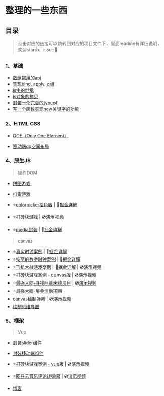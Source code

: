 

# 整理的一些东西

## 目录

> 点击对应的链接可以跳转到对应的项目文件下，里面readme有详细说明，欢迎star👍、issue💬

### 1、基础

- [数组常用的api](https://github.com/haima16/JavaScript/issues/1)
- [实现bind, apply, call](https://github.com/haima16/JavaScript/issues/2)
- [js中的继承](https://github.com/haima16/JavaScript/issues/4)
- [js对象的拷贝](https://github.com/haima16/JavaScript/issues/5)
- [封装一个完善的typeof](https://github.com/haima16/JavaScript/issues/6)
- [写一个函数实现new关键字的功能](https://github.com/haima16/JavaScript/issues/7)

### 2、HTML CSS

- [OOE（Only One Element）](https://github.com/haima16/JavaScript/tree/master/OOE)

- [移动端qq空间布局](https://github.com/haima16/JavaScript/tree/master/静态布局/qq空间)

### 4、原生JS

> 操作DOM

- [拼图游戏](https://github.com/haima16/JavaScript/tree/master/game/puzzle/test) 
- [扫雷游戏](https://github.com/haima16/JavaScript/blob/master/game/扫雷) 

- ⭐[colorpicker拾色器]([https://github.com/haima16/JavaScript/tree/master/%E5%8E%9F%E7%94%9F%E5%B0%81%E8%A3%85/colorpicker](https://github.com/haima16/JavaScript/tree/master/原生封装/colorpicker))   |   📄[掘金详解](https://juejin.im/post/5d386043f265da1b7f29c1ab) 
- ⭐[打砖块游戏](https://github.com/haima16/JavaScript/tree/master/game/breakout)  |  💿[演示视频](https://www.bilibili.com/video/av61756000) 
- ⭐[media封装](https://github.com/haima16/media)  |  📄[掘金详解](https://juejin.im/post/5d58bc4b6fb9a06b0202c005) 

> canvas

- ⭐[真实时钟案例](https://github.com/haima16/JavaScript/tree/master/canvas/clock)   |   📄[掘金详解](https://juejin.im/post/5d2bf800f265da1bab29de81) 
- ⭐[绚丽的数字时钟案例](https://github.com/haima16/JavaScript/tree/master/canvas/digit-clock)   |   📄[掘金详解](https://juejin.im/post/5d006433e51d45775c73dcc1) 
- ⭐[飞机大战游戏案例](https://github.com/haima16/JavaScript/tree/master/canvas/plane)   |   📄[掘金详解](https://juejin.im/post/5d2d46506fb9a07ed740afe8)  |  💿[演示视频](https://www.bilibili.com/video/av56186806) 
- ⭐[打砖块游戏案例 - canvas版](https://github.com/haima16/JavaScript/tree/master/canvas/blockout)  |  💿[演示视频](https://www.bilibili.com/video/av61756000) 
- ⭐[最强大脑-寻找阿基米德项目](https://github.com/haima16/JavaScript/tree/master/canvas/polyon)  |  💿[演示视频](https://www.bilibili.com/video/av64294782) 
- ⭐[最强大脑-层叠消融项目](https://github.com/haima16/cascade_ablation_ol)  
- [canvas绘制弹幕](https://github.com/haima16/JavaScript/tree/master/canvas/barrage)  |  💿[演示视频](https://www.bilibili.com/video/av63579877) 
- [绘制思维导图](https://github.com/haima16/JavaScript/tree/master/canvas/mind) 

### 5、框架

> Vue

- 封装slider组件
- [封装移动端组件](https://github.com/haima16/mobile-layout)
- ⭐[打砖块游戏案例 - vue版](https://github.com/haima16/breakout)  |  💿[演示视频](https://www.bilibili.com/video/av61756000) 

- ⭐[网易云音乐评论转弹幕](https://github.com/haima16/music)  |  💿[演示视频](https://www.bilibili.com/video/av63579877) 

- [博客](https://github.com/haima16/blog)

